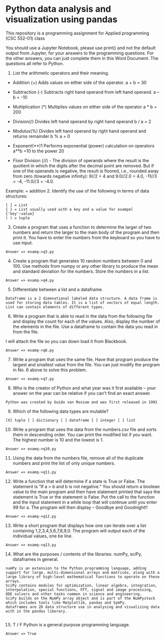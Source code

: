 # Python data analysis and visualization using pandas

This repository is a programming assignment for Applied programming (CSC 552-01) class


You should use a Jupyter Notebook, please use print() and not the default output from Jupyter, for your answers to the programming questions.  For the other answers, you can just complete them in this Word Document.  The questions all refer to Python.


1. List the arithmetic operators and their meaning.
+ Addition (+) Adds values on either side of the operator. a + b = 30
- Subtraction (-) Subtracts right hand operand from left hand operand.  a – b = -10
* Multiplication (\*)  Multiplies values on either side of the operator  a * b = 200

* Division(/)  Divides left hand operand by right hand operand b / a = 2
* Modulus(%) Divides left hand operand by right hand operand and returns remainder b % a = 0
* Exponent(\*\*)1 Performs exponential (power) calculation on operators a**b =10 to the power 20
*  Floor Division (//) - The division of operands where the result is the quotient in which the digits after the decimal point are removed. But if one of the operands is negative, the result is floored, i.e., rounded away from zero (towards negative infinity):  9//2 = 4 and 9.0//2.0 = 4.0, -11//3 = -4, -11.0//3 = -4.0. 

Example: +  addition
2. Identify the use of the following in terms of data structures:
```
[ ] = List
{ } = List usually used with a key and a value for exampel {'key':value}
( ) = tuple
```
3. Create a program that uses a function to determine the larger of two numbers and return the larger to the main body of the program and then print it.  You have to enter the numbers from the keyboard so you have to use input.
```
Answer => examq->q3.py
```
4. Create a program that generates 10 random numbers between 0 and 100.  Use methods from numpy or any other library to produce the mean and standard deviation for the numbers.  Store the numbers in a list.
```
Answer => examq->q4.py
```
5. Differentiate between a list and a dataframe.

```
Dataframe is a 2 dimenational labeled data structure. A data frame is used for storing data tables. It is a list of vectors of equal length. List can contain elements of different types.
```
 

6. Write a program that is able to read in the data from the following file and display the count for each of the values.  Also, display the number of the elements in the file.  Use a dataframe to contain the data you read in from the file.

I will attach the file so you can down load it from Blackbook.

```
Answer => examq->q6.py
```


7. Write a program that uses the same file.  Have that program produce the largest and smallest value from the file.  You can just modify the program in No. 6 above to solve this problem.

```
Answer => examq->q7.py
```



8. Who is the creator of Python and what year was it first available – your answer on the year can be relative if you can’t find an exact answer.

```
Python was created by Guido van Rossum and was first released in 1991
```

9. Which of the following data types are mutable?
```
[X] tuple [ ] dictionary [ ] dataframe [ ] integer [ ] list
```
10. Write a program that uses the data from the numbers.csv file and sorts them in descending order.  You can print the modified list if you want.  The highest number is 10 and the lowest is 1.

```
Answer => examq->q10.py
```


11. Using the data from the numbers file, remove all of the duplicate numbers and print the list of only unique numbers.

```
Answer => examq->q11.py
```


12. Write a function that will determine if a state is True or False.   The statement is “If a > b and b is not negative.”  You should return a boolean value to the main program and then have statement printed that says the statement is True or the statement is False.  Put the call to the function and the input statement in a while loop that will continue until you enter 99 for a.  The program will then display – Goodbye and Goodnight!!

```
Answer => examq->q12.py
```


13. Write a short program that displays how one can iterate over a list containing 1,2,3,4,5,6,7,8,9,0.
The program will output each of the individual values, one be line.

```
Answer => examq->q13.py
```


14. What are the purposes / contents of the libraries: numPy, sciPy, dataframes in general.

```
numPy is an extension to the Python programming language, adding support for large, multi-dimensional arrays and matrices, along with a large library of high-level mathematical functions to operate on these arrays. 
SciPy contains modules for optimization, linear algebra, integration, interpolation, special functions, FFT, signal and image processing, ODE solvers and other tasks common in science and engineering.
SciPy builds on the NumPy array object and is part of the NumPystack which includes tools like Matplotlib, pandas and SymPy. 
dataframes are 2D data structure use in analysing and visualizing data with in the pandas liberary.


```

15. T / F Python is a general purpose programming language.

```
Answer => True
```
